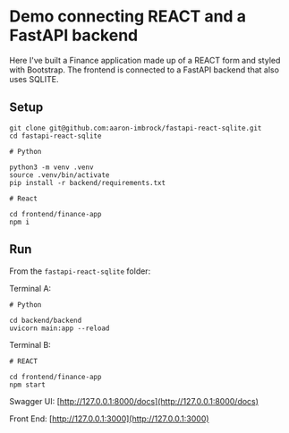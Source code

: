 # Demo connecting REACT and a FastAPI backend

Here I've built a Finance application made up of a REACT form and styled with Bootstrap.
The frontend is connected to a FastAPI backend that also uses SQLITE.

## Setup

```linux
git clone git@github.com:aaron-imbrock/fastapi-react-sqlite.git
cd fastapi-react-sqlite

# Python

python3 -m venv .venv
source .venv/bin/activate
pip install -r backend/requirements.txt

# React

cd frontend/finance-app
npm i
```

## Run

From the `fastapi-react-sqlite` folder:

Terminal A:

```linux
# Python

cd backend/backend
uvicorn main:app --reload
```

Terminal B:

```linux
# REACT

cd frontend/finance-app
npm start
```

Swagger UI: [http://127.0.0.1:8000/docs](http://127.0.0.1:8000/docs)

Front End: [http://127.0.0.1:3000](http://127.0.0.1:3000)
